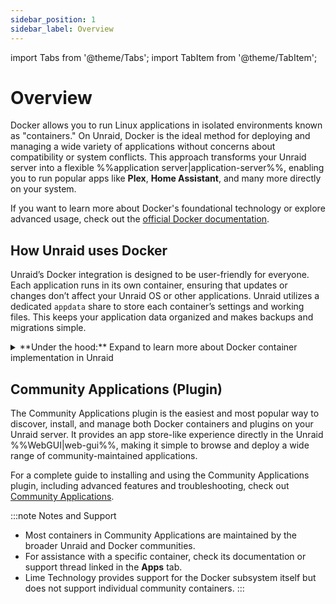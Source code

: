 ```yaml
---
sidebar_position: 1
sidebar_label: Overview
---
```


import Tabs from '@theme/Tabs';
import TabItem from '@theme/TabItem';

# Overview

Docker allows you to run Linux applications in isolated environments known as "containers." On Unraid, Docker is the ideal method for deploying and managing a wide variety of applications without concerns about compatibility or system conflicts. This approach transforms your Unraid server into a flexible %%application server|application-server%%, enabling you to run popular apps like **Plex**, **Home Assistant**, and many more directly on your system.

If you want to learn more about Docker's foundational technology or explore advanced usage, check out the [official Docker documentation](https://docs.docker.com/).

## How Unraid uses Docker

Unraid’s Docker integration is designed to be user-friendly for everyone. Each application runs in its own container, ensuring that updates or changes don’t affect your Unraid OS or other applications. Unraid utilizes a dedicated `appdata` share to store each container’s settings and working files. This keeps your application data organized and makes backups and migrations simple.

<details>
<summary>**Under the hood:** Expand to learn more about Docker container implementation in Unraid</summary>

Unraid uses Docker to create separate environments for running Linux-based applications. Each Docker container operates independently from the Unraid operating system and other containers, which enhances both stability and compatibility.

<h4>Implementation details</h4>

- **Storage:** All the data and programs for each container are stored in a single %%virtual disk image|virtual-disk-images%% file called `docker.img`. By default, this file is found in the `system` %%user share|user-share%%, which usually utilizes the %%cache pool|cache-pool%% for better speed.
- **File system:** The `docker.img` file uses the %%BTRFS|btrfs%% file system and is mounted internally by Unraid. For more information on file systems, see [File systems](../manage-storage/file-systems.md).
- **Configuration:** When you set up a container, Unraid saves your configuration as a %%VM XML template|vm-xml-templates%% on the flash drive. This makes it easy to reinstall or restore containers with your preferred settings.
- **Templates:** Many popular containers come with ready-made templates, making the initial setup less complicated.
- **Performance:** It’s a good idea to store `docker.img` on the %%cache pool|cache-pool%% (if you have one) for the best performance.
- **Limitations:** Unraid does not natively support Docker Compose. For more complex setups, check out the [official Docker Compose documentation](https://docs.docker.com/compose/).

:::tip
Most users won’t need to interact with the `docker.img` file directly. However, knowing its role can be helpful for troubleshooting or understanding log messages.
:::

</details>

## Community Applications (Plugin)

The Community Applications plugin is the easiest and most popular way to discover, install, and manage both Docker containers and plugins on your Unraid server. It provides an app store-like experience directly in the Unraid %%WebGUI|web-gui%%, making it simple to browse and deploy a wide range of community-maintained applications.

For a complete guide to installing and using the Community Applications plugin, including advanced features and troubleshooting, check out [Community Applications](./community-applications.md).

:::note Notes and Support

- Most containers in Community Applications are maintained by the broader Unraid and Docker communities.
- For assistance with a specific container, check its documentation or support thread linked in the **Apps** tab.
- Lime Technology provides support for the Docker subsystem itself but does not support individual community containers.
:::
